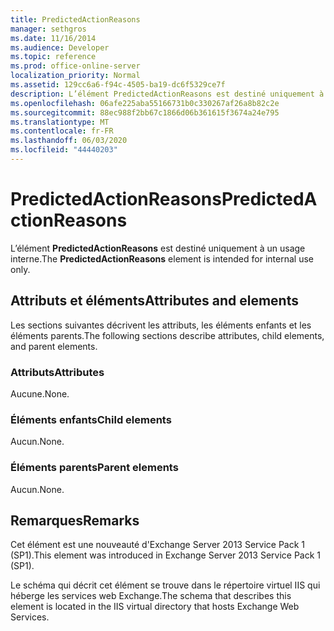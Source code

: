 ```yaml
---
title: PredictedActionReasons
manager: sethgros
ms.date: 11/16/2014
ms.audience: Developer
ms.topic: reference
ms.prod: office-online-server
localization_priority: Normal
ms.assetid: 129cc6a6-f94c-4505-ba19-dc6f5329ce7f
description: L’élément PredictedActionReasons est destiné uniquement à un usage interne.
ms.openlocfilehash: 06afe225aba55166731b0c330267af26a8b82c2e
ms.sourcegitcommit: 88ec988f2bb67c1866d06b361615f3674a24e795
ms.translationtype: MT
ms.contentlocale: fr-FR
ms.lasthandoff: 06/03/2020
ms.locfileid: "44440203"
---
```

# <a name="predictedactionreasons"></a><span data-ttu-id="7b60c-103">PredictedActionReasons</span><span class="sxs-lookup"><span data-stu-id="7b60c-103">PredictedActionReasons</span></span>

<span data-ttu-id="7b60c-104">L’élément **PredictedActionReasons** est destiné uniquement à un usage interne.</span><span class="sxs-lookup"><span data-stu-id="7b60c-104">The **PredictedActionReasons** element is intended for internal use only.</span></span> 

## <a name="attributes-and-elements"></a><span data-ttu-id="7b60c-105">Attributs et éléments</span><span class="sxs-lookup"><span data-stu-id="7b60c-105">Attributes and elements</span></span>

<span data-ttu-id="7b60c-106">Les sections suivantes décrivent les attributs, les éléments enfants et les éléments parents.</span><span class="sxs-lookup"><span data-stu-id="7b60c-106">The following sections describe attributes, child elements, and parent elements.</span></span>
  
### <a name="attributes"></a><span data-ttu-id="7b60c-107">Attributs</span><span class="sxs-lookup"><span data-stu-id="7b60c-107">Attributes</span></span>

<span data-ttu-id="7b60c-108">Aucune.</span><span class="sxs-lookup"><span data-stu-id="7b60c-108">None.</span></span>
  
### <a name="child-elements"></a><span data-ttu-id="7b60c-109">Éléments enfants</span><span class="sxs-lookup"><span data-stu-id="7b60c-109">Child elements</span></span>

<span data-ttu-id="7b60c-110">Aucun.</span><span class="sxs-lookup"><span data-stu-id="7b60c-110">None.</span></span>
  
### <a name="parent-elements"></a><span data-ttu-id="7b60c-111">Éléments parents</span><span class="sxs-lookup"><span data-stu-id="7b60c-111">Parent elements</span></span>

<span data-ttu-id="7b60c-112">Aucun.</span><span class="sxs-lookup"><span data-stu-id="7b60c-112">None.</span></span>
  
## <a name="remarks"></a><span data-ttu-id="7b60c-113">Remarques</span><span class="sxs-lookup"><span data-stu-id="7b60c-113">Remarks</span></span>

<span data-ttu-id="7b60c-114">Cet élément est une nouveauté d'Exchange Server 2013 Service Pack 1 (SP1).</span><span class="sxs-lookup"><span data-stu-id="7b60c-114">This element was introduced in Exchange Server 2013 Service Pack 1 (SP1).</span></span>
  
<span data-ttu-id="7b60c-115">Le schéma qui décrit cet élément se trouve dans le répertoire virtuel IIS qui héberge les services web Exchange.</span><span class="sxs-lookup"><span data-stu-id="7b60c-115">The schema that describes this element is located in the IIS virtual directory that hosts Exchange Web Services.</span></span>
  

